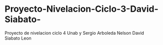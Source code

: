 # Proyecto-Nivelacion-Ciclo-3-David-Siabato-
Proyecto de nivelacion ciclo 4 Unab y Sergio Arboleda Nelson David Siabato Leon 
